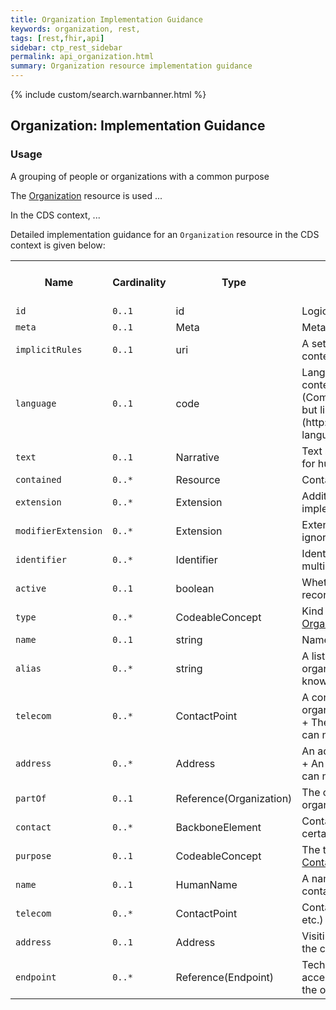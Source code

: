 ```yaml
---
title: Organization Implementation Guidance
keywords: organization, rest,
tags: [rest,fhir,api]
sidebar: ctp_rest_sidebar
permalink: api_organization.html
summary: Organization resource implementation guidance
---
```


{% include custom/search.warnbanner.html %}

## Organization: Implementation Guidance ##

### Usage ###
A grouping of people or organizations with a common purpose

The [Organization](http://hl7.org/fhir/stu3/organization.html) resource is used ...

In the CDS context, ...

Detailed implementation guidance for an `Organization` resource in the CDS context is given below:  


<table style="min-width:100%;width:100%">
<tr>
    <th style="width:10%;">Name</th>
    <th style="width:5%;">Cardinality</th>
    <th style="width:10%;">Type</th>
      <th style="width:38%;">FHIR Documentation</th>
   <th style="width:37%;">CDS Implementation Guidance</th>
</tr>
<tr>
  <td><code>id</code></td>
    <td><code>0..1</code></td>
    <td>id</td>
    <td>Logical id of this artifact</td>
	<td></td>
</tr>
<tr>
  <td><code>meta</code></td>
    <td><code>0..1</code></td>
    <td>Meta</td>
    <td>Metadata about the resource</td>
		<td></td>
</tr>
<tr>
  <td><code>implicitRules</code></td>
    <td><code>0..1</code></td>
    <td>uri</td>
    <td>A set of rules under which this content was created</td>
		<td></td>
</tr>
<tr>
  <td><code>language</code></td>
    <td><code>0..1</code></td>
    <td>code</td>
    <td>Language of the resource content. <br/> (Common Languages [Extensible but limited to All Languages)](http://hl7.org/fhir/stu3/valueset-languages.html)</td>
	<td></td>
</tr>
<tr>
  <td><code>text</code></td>
    <td><code>0..1</code></td>
    <td>Narrative</td>
    <td>Text summary of the resource, for human interpretation</td>
	<td></td>
</tr>
<tr>
  <td><code>contained</code></td>
    <td><code>0..*</code></td>
    <td>Resource</td>
    <td>Contained, inline Resources</td>
	<td></td>
</tr>
<tr>
  <td><code>extension</code></td>
    <td><code>0..*</code></td>
    <td>Extension</td>
    <td>Additional Content defined by implementations</td>
	<td></td>
</tr>
<tr>
  <td><code>modifierExtension</code></td>
    <td><code>0..*</code></td>
    <td>Extension</td>
    <td>Extensions that cannot be ignored</td>
	<td></td>
</tr>
<tr>
    <td><code>identifier</code></td>
    <td><code>0..*</code></td>
    <td>Identifier</td>
    <td>Identifies this organization across multiple systems</td>
    <td></td>
</tr>
<tr>
    <td><code>active</code></td>
    <td><code>0..1</code></td>
    <td>boolean</td>
    <td>Whether the organization's record is still in active use</td>
    <td></td>
</tr>
<tr>
    <td><code>type</code></td>
    <td><code>0..*</code></td>
    <td>CodeableConcept</td>
    <td>Kind of organization<br>
<a href="http://hl7.org/fhir/stu3/valueset-organization-type.html">OrganizationType (Example)</a></td>
    <td></td>
</tr>
<tr>
    <td><code>name</code></td>
    <td><code>0..1</code></td>
    <td>string</td>
    <td>Name used for the organization</td>
    <td></td>
</tr>
<tr>
    <td><code>alias</code></td>
    <td><code>0..*</code></td>
    <td>string</td>
    <td>A list of alternate names that the organization is known as, or was known as in the past</td>
    <td></td>
</tr>
<tr>
    <td><code>telecom</code></td>
    <td><code>0..*</code></td>
    <td>ContactPoint</td>
    <td>A contact detail for the organization<br>
+ The telecom of an organization can never be of use 'home'</td>
    <td></td>
</tr>
<tr>
    <td><code>address</code></td>
    <td><code>0..*</code></td>
    <td>Address</td>
    <td>An address for the organization<br>
+ An address of an organization can never be of use 'home'</td>
    <td></td>
</tr>
<tr>
    <td><code>partOf</code></td>
    <td><code>0..1</code></td>
    <td>Reference(Organization)</td>
    <td>The organization of which this organization forms a part</td>
    <td></td>
</tr>
<tr>
    <td><code>contact</code></td>
    <td><code>0..*</code></td>
    <td>BackboneElement</td>
    <td>Contact for the organization for a certain purpose</td>
    <td></td>
</tr>
<tr>
    <td><code>purpose</code></td>
    <td><code>0..1</code></td>
    <td>CodeableConcept</td>
    <td>The type of contact<br>
<a href="http://hl7.org/fhir/stu3/valueset-contactentity-type.html">ContactEntityType (Extensible)</a></td>
    <td></td>
</tr>
<tr>
    <td><code>name</code></td>
    <td><code>0..1</code></td>
    <td>HumanName</td>
    <td>A name associated with the contact</td>
    <td></td>
</tr>
<tr>
    <td><code>telecom</code></td>
    <td><code>0..*</code></td>
    <td>ContactPoint</td>
    <td>Contact details (telephone, email, etc.) for a contact</td>
    <td></td>
</tr>
<tr>
    <td><code>address</code></td>
    <td><code>0..1</code></td>
    <td>Address</td>
    <td>Visiting or postal addresses for the contact</td>
    <td></td>
</tr>
<tr>
    <td><code>endpoint</code></td>
    <td><code>0..*</code></td>
    <td>Reference(Endpoint)</td>
    <td>Technical endpoints providing access to services operated for the organization</td>
    <td></td>
</tr>
</table>

<!--stackedit_data:
eyJoaXN0b3J5IjpbMTQ0MzczNDU1OCwyMTY2MTA1NzZdfQ==
-->